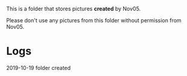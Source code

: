 
This is a folder that stores pictures **created** by Nov05.

Please don't use any pictures from this folder without permission from Nov05.   

# Logs
2019-10-19 folder created 
